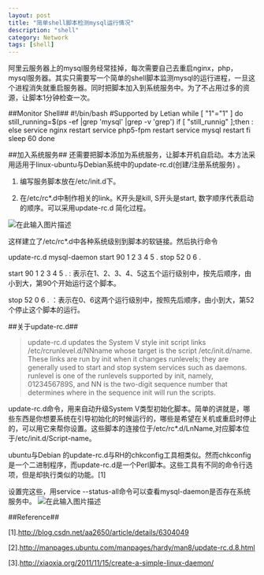 ```yaml
---
layout: post
title: "简单shell脚本检测mysql运行情况"
description: "shell"
category: Network
tags: [shell]
---
```


阿里云服务器上的mysql服务经常挂掉，每次需要自己去重启nginx，php，mysql服务器。其实只需要写一个简单的shell脚本监测mysql的运行进程，一旦这个进程消失就重启服务器。同时把脚本加入到系统服务中。为了不占用过多的资源，让脚本1分钟检查一次。

##Monitor Shell##
    <!-- lang: shell -->
    #!/bin/bash
    #Supported by Letian
    while [ "1"="1" ]
    do
    still_running=$(ps -ef |grep 'mysql' |grep -v 'grep')
    if [ "still_runnig" ];then
    :
    else
    service nginx restart
    service php5-fpm restart
    service mysql restart
    fi
    sleep 60
    done

##加入系统服务##
还需要把脚本添加为系统服务，让脚本开机自启动。本方法采用适用于linux-ubuntu与Debian系统中的update-rc.d(创建/注册系统服务) 。

 1. 编写服务脚本放在/etc/init.d下。
 
 2. 在/etc/rc*.d中制作相关的link。K开头是kill, S开头是start, 数字顺序代表启动的顺序。可以采用update-rc.d 简化过程。

![在此输入图片描述][01]

这样建立了/etc/rc*.d中各种系统级别到脚本的软链接。然后执行命令

update-rc.d mysql-daemon start 90 1 2 3 4 5 . stop 52 0 6 .

start 90 1 2 3 4 5 . : 表示在1、2、3、4、5这五个运行级别中，按先后顺序，由小到大，第90个开始运行这个脚本。

stop 52 0 6 . ：表示在0、6这两个运行级别中，按照先后顺序，由小到大，第52个停止这个脚本的运行。

##关于update-rc.d##

> update-rc.d  updates   the   System   V   style   init   script   links  /etc/rcrunlevel.d/NNname  whose  target is the script /etc/init.d/name.  These links are run  by  init  when  it  changes  runlevels;  they  are generally  used  to  start  and  stop  system services such as daemons. runlevel  is  one  of  the  runlevels  supported   by   init,   namely, 0123456789S,  and  NN  is the two-digit sequence number that determines  where in the sequence init will run the scripts.

update-rc.d命令，用来自动升级System V类型初始化脚本。简单的讲就是，哪些东西是你想要系统在引导初始化的时候运行的，哪些是希望在关机或重启时停止的，可以用它来帮你设置。这些脚本的连接位于/etc/rc*.d/LnName,对应脚本位于/etc/init.d/Script-name。

ubuntu与Debian 的update-rc.d与RH的chkconfig工具相类似。然而chkconfig是一个二进制程序，而update-rc.d是一个Perl脚本。这些工具有不同的命令行选项，但是却执行类似的功能。[1]

设置完这些，用service --status-all命令可以查看mysql-daemon是否存在系统服务中。
![在此输入图片描述][02]



##Reference##

[1].http://blog.csdn.net/aa2650/article/details/6304049

[2].http://manpages.ubuntu.com/manpages/hardy/man8/update-rc.d.8.html

[3].http://xiaoxia.org/2011/11/15/create-a-simple-linux-daemon/


  [01]: http://static.oschina.net/uploads/space/2014/0504/104909_VAA8_1420197.png
  [02]: http://static.oschina.net/uploads/space/2014/0504/110241_I4bj_1420197.png
